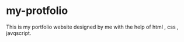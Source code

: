 # my-protfolio
This is my portfolio website designed by me with the help of html , css , javqscript.
 
